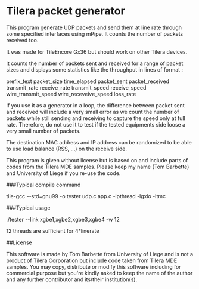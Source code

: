 Tilera packet generator
=======================

This program generate UDP packets and send them at line rate through some specified interfaces using mPipe. It counts the number of packets received too.

It was made for TileEncore Gx36 but should work on other Tilera devices.

It counts the number of packets sent and received for a range of packet sizes and displays some statistics like the throughput in lines of format :

  prefix_text packet_size time_elapsed packet_sent packet_received transmit_rate receive_rate transmit_speed receive_speed wire_transmit_speed wire_receveive_speed loss_rate

If you use it as a generator in a loop, the difference between packet sent and received will include a very small error as we count the number of packets while still sending and receiving to capture the speed only at full rate. Therefore, do not use it to test if the tested equipments side loose a very small number of packets.

The destination MAC address and IP address can be randomized to be able to use load balance (RSS, ...) on the receive side.

This program is given without license but is based on and include parts of codes from the Tilera MDE samples. Please keep my name (Tom Barbette) and University of Liege if you re-use the code.

###Typical compile command

tile-gcc --std=gnu99 -o tester udp.c app.c -lpthread -lgxio -ltmc


###Typical usage

./tester --link xgbe1,xgbe2,xgbe3,xgbe4 -w 12

12 threads are sufficient for 4*linerate 

##License

This software is made by Tom Barbette from University of Liege and is not a product of Tilera Corporation but include code taken from Tilera MDE samples. You may copy, distribute or modify this software including for commercial purpose but you're kindly asked to keep the name of the author and any further contributor and its/their institution(s).
